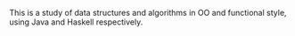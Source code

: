 This is a study of data structures and algorithms in OO and functional style, using Java and Haskell respectively.
